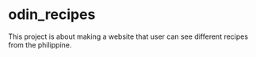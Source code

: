 # odin_recipes

This project is about making a website that user can see different recipes from the philippine.
